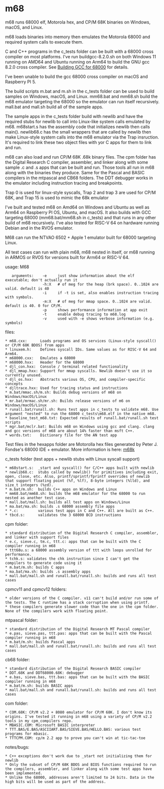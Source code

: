 # m68
m68 runs 68000 elf, Motorola hex, and CP/M 68K binaries on Windows, macOS, and Linux.

m68 loads binaries into memory then emulates the Motorola 68000 and required system calls to execute them. 

C and C++ programs in the c_tests folder can be built with a 68000 cross compiler on most platforms. I've run buildgcc-8.2.0.sh on both Windows 11 running on AMD64 and Ubuntu running 
on Arm64 to build the GNU gcc 8.2.0 cross compiler. See [Building GCC for 68000](http://www.aaldert.com/outrun/gcc-auto.html#:~:text=I've%20made%20the%2068000%20cross%20compiler%20build,have%20MinGW/MSYS%20installed%2C%20and%20have%20an%20internet) for details. 

I've been unable to build the gcc 68000 cross compiler on macOS and Raspberry PI 5.

The build scripts m.bat and m.sh in the c_tests folder can be used to build samples on Windows, macOS, and Linux.
mm68.bat and mm68.sh build the m68 emulator targeting the 68000 so the emulator can run itself recursively.
mall.bat and mall.sh build all of the sample apps.

The sample apps in the c_tests folder build with newlib and have the required stubs for newlib to call into
Linux-like system calls emulated by m68. m68start.s has the assembly code that initializes newlib
then calls main(). newlib68.c has the small wrappers that are called by newlib then make Linux-style
system calls into the m68 emulator via the Trap insruction. It's required to link these two object
files with yor C apps for them to link and run.

m68 can also load and run CP/M 68K .68k binary files. The cpm folder has the Digital Research C compiler, assembler, and linker along with some sample .c and .s apps that can be built and run.
Those tools all run in m68 along with the binaries they produce. Same for the Pascal and BASIC compilers in the mtpascal and CB68 folders. The DDT debugger works in the emulator including
instruction tracing and breakpoints.

Trap 0 is used for linux-style syscalls, Trap 2 and trap 3 are used for CP/M 68K, and Trap 15 is used to mimic the 68k emulator

I've built and tested m68 on Amd64 on Windows and Ubuntu as well as Arm64 on Raspberry PI OS, Ubuntu, and macOS. It also builds with GCC targeting 68000 (mm68.bat/mm68.sh in c_tests) and that runs in any other build of m68 recursively. I've also tested for RISC-V 64 on hardware running Debian and in the RVOS emulator.

M68 can run the NTVAO 6502 + Apple 1 emulator built for 68000 targeting Linux.

All test cases can run with plain m68, m68 nested in itself, or m68 running in ARMOS or RVOS for versions built for Arm64 or RISC-V 64.

usage: M68 <M68 arguments> <executable> <app arguments>
   
       arguments:    -e     just show information about the elf executable; don't actually run it
                     -h:X   # of meg for the heap (brk space). 0..1024 are valid. default is 40
                     -i     if -t is set, also enables instruction tracing with symbols.
                     -m:X   # of meg for mmap space. 0..1024 are valid. default is 40. 0 for CP/M.
                     -p     shows performance information at app exit
                     -t     enable debug tracing to m68.log
                     -v     used with -e shows verbose information (e.g. symbols)

files:

    * m68.cxx:      Loads programs and OS services (Linux-style syscall() or CP/M 68K BDOS) from apps
    * linuxem.h:    Defines syscall IDs. Same values as for RISC-V 64 and Arm64.
    * m68000.cxx:   Emulates a 68000
    * m68000.hxx:   Header for the 68000
    * djl_con.hxx:  Console / terminal related functionality
    * djl_mmap.hxx: Support for mmap syscalls. Newlib doesn't use it so currently unused.
    * djl_os.hxx:   Abstracts various OS, CPU, and compiler-specific concepts
    * djltrace.hxx: Used for tracing status and instructions
    * m.bat/mmac.sh/m.sh: Builds debug versions of m68 on Windows/macOS/Linux
    * mr.bat/mrmac.sh/mr.sh: Builds release versions of m6 on Windows/macOS/Linux
    * runall.bat/runall.sh: Runs test apps in c_tests to validate m68. Use argument "nested" to run the 68000 c_tests\m68.elf in the native m68.
    * baseline_test_m68.txt: Expected results of runall.bat/runall.sh test scripts
    * mgr.bat/mclr.bat: Builds m68 on Windows using gcc and clang. clang and gcc versions of m68 are about 14% faster than msft C++.
    * words.txt:    Dictionary file for the AN test app

Test files in the hexapps folder are Motorolla hex files generated by Peter J. Fondse's 68000 IDE + emulator. More information is here: [m68k](https://grvc.us.es/FC_grado/docs/practicas/P5/IntroSimulador.pdf)

c_tests folder (test apps + newlib stubs with Linux syscall support)

    * m68start.s:  _start and syscall() for C/C++ apps built with newlib
    * newlib68.c:  stubs called by newlib() for primitives including exit, open, close, etc. Also, printf/sprintf/fprintf overrides of newlib that support floating point (%f, %lf), 8-byte integers (%lld), and size_t integers (%zd).
    * m.bat/m.sh:  builds C++ apps on Windows and Linux
    * mm68.bat/mm68.sh: builds the m68 emulator for the 68000 to run nested as another test case.
    * mall.bat/mall.sh: builds all test apps on Windows/Linux
    * ma.bat/ma.sh: builds .s 68000 assembly file apps
    * *.c:         various test apps in C and C++. All are built as C++.
    * tbcd.s:      validates the 3 68000 BCD instructions

cpm folder:

    * standard distribution of the Digital Research C compiler, assembler, and linker with support files
    * e.c, sieve.c, tm.c, ttt.c: apps that can be built with the C compiler running in m68
    * ttt68u.s: a 68000 assembly version of ttt with loops unrolled for performance.
    * tchk.s: validates the chk instruction since I can't get the compilers to generate code using it
    * m.bat/m.sh: builds C apps
    * ma.bat/ma.sh: builds .s assembly apps
    * mall.bat/mall.sh and runall.bat/runall.sh: builds and runs all test cases

cpmcv11 and cpmcv12 folders:

    * older versions of the C compiler. v11 can't build and/or run some of the tests. The C runtime has a stack corruption when using printf.
    * these compilers generate slower code than the one in the cpm folder. None of the compilers work with floating point.

mtpascal folder:

    * standard distribution of the Digital Research MT Pascal compiler
    * e.pas, sieve.pas, ttt.pas: apps that can be built with the Pascal compiler running in m68
    * m.bat/m.sh: builds Pascal apps
    * mall.bat/mall.sh and runall.bat/runall.sh: builds and runs all test cases

cb68 folder:

    * standard distribution of the Digital Research BASIC compiler
    * DDT.68K and DDT68000.68K: debugger
    * e.bas, sieve.bas, ttt.bas: apps that can be built with the BASIC compiler running in m68
    * m.bat/m.sh: builds BASIC apps
    * mall.bat/mall.sh and runall.bat/runall.sh: builds and runs all test cases

com folder:

    * COM.68K: CP/M v2.2 + 8080 emulator for CP/M 68K. I don't know its origins. I've tested it running in m68 using a variety of CP/M v2.2 tools in my cpm_compilers repo.
    * MBASIC.COM: Microsoft BASIC interpreter
    * TTT.BAS/E.BAS/ASCIIART.BAS/SIEVE.BAS/HELLO.BAS: various test programs for mbasic.
    * TTTCPM.COM: cp/m 2.2 app to prove you can't win at tic-tac-toe  
    
notes/bugs:

    * C++ exceptions don't work due to _start not initializing them for newlib
    * Only the subset of CP/M 68K BDOS and BIOS functions required to run the compilers, assembler, and linker along with some test apps have been implemented.
    * Unlike the 68000, addresses aren't limited to 24 bits. Data in the high bits will be used as part of the address.
    
